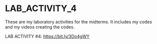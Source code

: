 # LAB_ACTIVITY_4

These are my laboratory activities for the midterms. It includes my codes and my videos creating the codes.

LAB ACTIVITY #4: https://bit.ly/3Do4gWY
